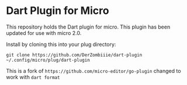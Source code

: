 # Dart Plugin for Micro

This repository holds the Dart plugin for micro. This plugin
has been updated for use with micro 2.0.

Install by cloning this into your plug directory:

```
git clone https://github.com/DerZombiiie/dart-plugin ~/.config/micro/plug/dart-plugin
```

This is a fork of `https://github.com/micro-editor/go-plugin` changed to work with `dart format`
